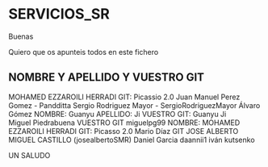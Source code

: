 # SERVICIOS_SR

Buenas 

Quiero que os apunteis todos en este fichero 


NOMBRE Y APELLIDO Y VUESTRO GIT
--------------------------------------
MOHAMED EZZAROILI HERRADI GIT: Picassio 2.0
Juan Manuel Perez Gomez - Pandditta 
Sergio Rodriguez Mayor - SergioRodriguezMayor 
Álvaro Gómez 
NOMBRE: Guanyu APELLIDO: Ji VUESTRO GIT: Guanyu Ji  
Miguel Piedrabuena VUESTRO GIT miguelpg99
NOMBRE: MOHAMED EZZAROILI HERRADI GIT: Picasso 2.0
Mario Díaz GIT
JOSE ALBERTO MIGUEL CASTILLO (josealbertoSMR)
Daniel Garcia daannii1
iván kutsenko

UN SALUDO

